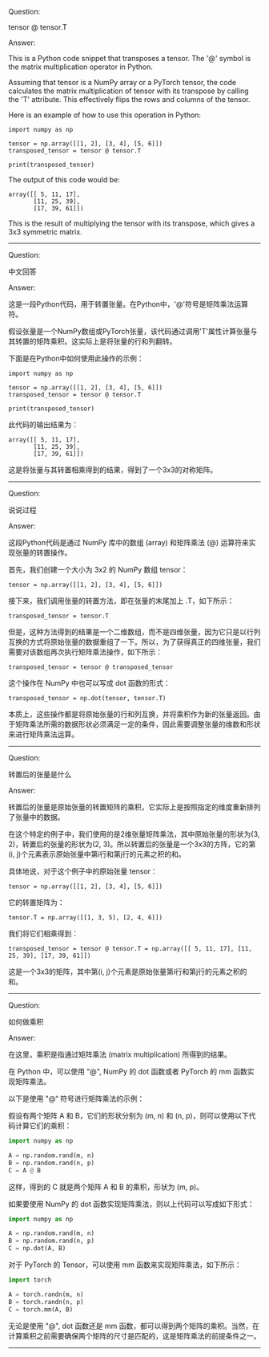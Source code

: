 Question:

tensor @ tensor.T

Answer:

This is a Python code snippet that transposes a tensor. The '@' symbol is the matrix multiplication operator in Python.

Assuming that tensor is a NumPy array or a PyTorch tensor, the code calculates the matrix multiplication of tensor with its transpose by calling the 'T' attribute. This effectively flips the rows and columns of the tensor.

Here is an example of how to use this operation in Python:

```
import numpy as np

tensor = np.array([[1, 2], [3, 4], [5, 6]])
transposed_tensor = tensor @ tensor.T

print(transposed_tensor)
```

The output of this code would be:

```
array([[ 5, 11, 17],
       [11, 25, 39],
       [17, 39, 61]])
```

This is the result of multiplying the tensor with its transpose, which gives a 3x3 symmetric matrix.

<hr/>

Question:

中文回答

Answer:

这是一段Python代码，用于转置张量。在Python中，'@'符号是矩阵乘法运算符。

假设张量是一个NumPy数组或PyTorch张量，该代码通过调用'T'属性计算张量与其转置的矩阵乘积。这实际上是将张量的行和列翻转。

下面是在Python中如何使用此操作的示例：

```
import numpy as np

tensor = np.array([[1, 2], [3, 4], [5, 6]])
transposed_tensor = tensor @ tensor.T

print(transposed_tensor)
```

此代码的输出结果为：

```
array([[ 5, 11, 17],
       [11, 25, 39],
       [17, 39, 61]])
```

这是将张量与其转置相乘得到的结果，得到了一个3x3的对称矩阵。

<hr/>

Question:

说说过程

Answer:

这段Python代码是通过 NumPy 库中的数组 (array) 和矩阵乘法 (@) 运算符来实现张量的转置操作。

首先，我们创建一个大小为 3x2 的 NumPy 数组 tensor：

```
tensor = np.array([[1, 2], [3, 4], [5, 6]])
```

接下来，我们调用张量的转置方法，即在张量的末尾加上 .T，如下所示：

```
transposed_tensor = tensor.T
```

但是，这种方法得到的结果是一个二维数组，而不是四维张量，因为它只是以行列互换的方式将原始张量的数据重组了一下。所以，为了获得真正的四维张量，我们需要对该数组再次执行矩阵乘法操作，如下所示：

```
transposed_tensor = tensor @ transposed_tensor
```

这个操作在 NumPy 中也可以写成 dot 函数的形式：

```
transposed_tensor = np.dot(tensor, tensor.T)
```

本质上，这些操作都是将原始张量的行和列互换，并将乘积作为新的张量返回。由于矩阵乘法所需的数据形状必须满足一定的条件，因此需要调整张量的维数和形状来进行矩阵乘法运算。

<hr/>

Question:

转置后的张量是什么

Answer:

转置后的张量是原始张量的转置矩阵的乘积，它实际上是按照指定的维度重新排列了张量中的数据。

在这个特定的例子中，我们使用的是2维张量矩阵乘法，其中原始张量的形状为(3, 2)，转置后的张量的形状为(2, 3)。所以转置后的张量是一个3x3的方阵，它的第(i, j)个元素表示原始张量中第i行和第j行的元素之积的和。

具体地说，对于这个例子中的原始张量 tensor：

```
tensor = np.array([[1, 2], [3, 4], [5, 6]])
```

它的转置矩阵为：

```
tensor.T = np.array([[1, 3, 5], [2, 4, 6]])
```

我们将它们相乘得到：

```
transposed_tensor = tensor @ tensor.T = np.array([[ 5, 11, 17], [11, 25, 39], [17, 39, 61]])
```

这是一个3x3的矩阵，其中第(i, j)个元素是原始张量第i行和第j行的元素之积的和。

<hr/>

Question:

如何做乘积

Answer:

在这里，乘积是指通过矩阵乘法 (matrix multiplication) 所得到的结果。

在 Python 中，可以使用 "@", NumPy 的 dot 函数或者 PyTorch 的 mm 函数实现矩阵乘法。

以下是使用 "@“ 符号进行矩阵乘法的示例：

假设有两个矩阵 A 和 B，它们的形状分别为 (m, n) 和 (n, p)，则可以使用以下代码计算它们的乘积：

```python
import numpy as np

A = np.random.rand(m, n)
B = np.random.rand(n, p)
C = A @ B
```

这样，得到的 C 就是两个矩阵 A 和 B 的乘积，形状为 (m, p)。

如果要使用 NumPy 的 dot 函数实现矩阵乘法，则以上代码可以写成如下形式：

```python
import numpy as np

A = np.random.rand(m, n)
B = np.random.rand(n, p)
C = np.dot(A, B)
```

对于 PyTorch 的 Tensor，可以使用 mm 函数来实现矩阵乘法，如下所示：

```python
import torch

A = torch.randn(m, n)
B = torch.randn(n, p)
C = torch.mm(A, B)
```

无论是使用 "@", dot 函数还是 mm 函数，都可以得到两个矩阵的乘积。当然，在计算乘积之前需要确保两个矩阵的尺寸是匹配的，这是矩阵乘法的前提条件之一。

<hr/>

